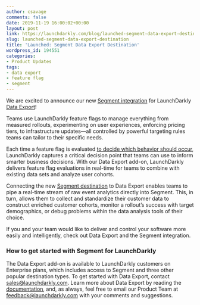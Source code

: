 ```yaml
---
author: csavage
comments: false
date: 2019-11-19 16:00:02+00:00
layout: post
link: https://launchdarkly.com/blog/launched-segment-data-export-destination/
slug: launched-segment-data-export-destination
title: 'Launched: Segment Data Export Destination'
wordpress_id: 194551
categories:
- Product Updates
tags:
- data export
- feature flag
- segment
---
```


We are excited to announce our new [Segment integration](https://segment.com/sources/launchdarkly/) for LaunchDarkly [Data Export](https://launchdarkly.com/features/data-export/)!

Teams use LaunchDarkly feature flags to manage everything from measured rollouts, experimenting on user experiences, enforcing pricing tiers, to infrastructure updates—all controlled by powerful targeting rules teams can tailor to their specific needs.

Each time a feature flag is evaluated [to decide which behavior should occur](https://docs.launchdarkly.com/docs/evaluation-reasons), LaunchDarkly captures a critical decision point that teams can use to inform smarter business decisions. With our Data Export add-on, LaunchDarkly delivers feature flag evaluations in real-time for teams to combine with existing data sets and analyze user cohorts.

Connecting the new [Segment destination](https://docs.launchdarkly.com/docs/segment-destination) to Data Export enables teams to pipe a real-time stream of raw event analytics directly into Segment. This, in turn, allows them to collect and standardize their customer data to construct enriched customer cohorts, monitor a rollout’s success with target demographics, or debug problems within the data analysis tools of their choice.

If you and your team would like to deliver and control your software more easily and intelligently, check out Data Export and the Segment integration.


### How to get started with Segment for LaunchDarkly


The Data Export add-on is available to LaunchDarkly customers on Enterprise plans, which includes access to Segment and three other popular destination types. To get started with Data Export, contact [sales@launchdarkly.com](mailto:sales@launchdarkly.com). Learn more about Data Export by reading the [documentation](https://docs.launchdarkly.com/docs/data-export), and, as always, feel free to email our Product Team at [feedback@launchdarkly.com](https://docs.launchdarkly.com/docs/data-export) with your comments and suggestions.
